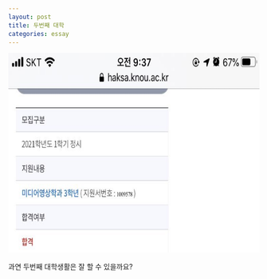 ```yaml
---
layout: post
title: 두번째 대학
categories: essay
---
```


<img src="/thumbnails/210127/방통대입학.jpeg" height="400" />


과연 두번째 대학생활은 잘 할 수 있을까요?